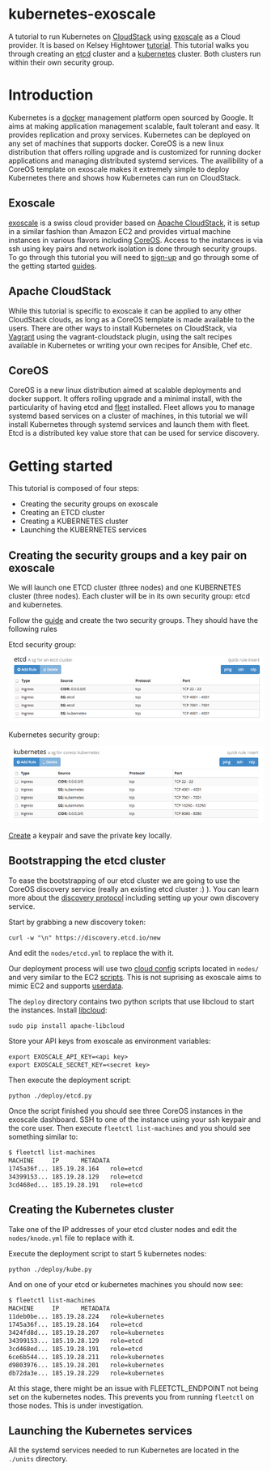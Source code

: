 # kubernetes-exoscale

A tutorial to run Kubernetes on [CloudStack](http://cloudstack.apache.org) using [exoscale](http://www.exoscale.ch) as a Cloud provider. It is based on Kelsey Hightower [tutorial](https://github.com/kelseyhightower/kubernetes-fleet-tutorial). This tutorial walks you through creating an [etcd](https://github.com/coreos/etcd) cluster and a [kubernetes](https://github.com/GoogleCloudPlatform/kubernetes) cluster. Both clusters run within their own security group.

# Introduction

Kubernetes is a [docker](http://docker.io) management platform open sourced by Google. It aims at making application management scalable, fault tolerant and easy. It provides replication and proxy services. Kubernetes can be deployed on any set of machines that supports docker. CoreOS is a new linux distribution that offers rolling upgrade and is customized for running docker applications and managing distributed systemd services. The availibility of a CoreOS template on exoscale makes it extremely simple to deploy Kubernetes there and shows how Kubernetes can run on CloudStack.

## Exoscale

[exoscale](http://www.exoscale.ch) is a swiss cloud provider based on [Apache CloudStack](http://cloudstack.apache.org), it is setup in a similar fashion than Amazon EC2 and provides virtual machine instances in various flavors including [CoreOS](http://coreos.com). Access to the instances is via ssh using key pairs and network isolation is done through security groups. To go through this tutorial you will need to [sign-up](https://portal.exoscale.ch/register) and go through some of the getting started [guides](https://community.exoscale.ch/compute/tutorials/getting-started/).

## Apache CloudStack

While this tutorial is specific to exoscale it can be applied to any other CloudStack clouds, as long as a CoreOS template is made available to the users. There are other ways to install Kubernetes on CloudStack, via [Vagrant](http://www.vagrantup.com) using the vagrant-cloudstack plugin, using the salt recipes available in Kubernetes or writing your own recipes for Ansible, Chef etc. 

## CoreOS

CoreOS is a new linux distribution aimed at scalable deployments and docker support. It offers rolling upgrade and a minimal install, with the particularity of having etcd and [fleet](https://coreos.com/using-coreos/clustering/) installed. Fleet allows you to manage systemd based services on a cluster of machines, in this tutorial we will install Kubernetes through systemd services and launch them with fleet. Etcd is a distributed key value store that can be used for service discovery.

# Getting started

This tutorial is composed of four steps:

* Creating the security groups on exoscale
* Creating an ETCD cluster
* Creating a KUBERNETES cluster
* Launching the KUBERNETES services

## Creating the security groups and a key pair on exoscale

We will launch one ETCD cluster (three nodes) and one KUBERNETES cluster (three nodes). Each cluster will be in its own security group: etcd and kubernetes.

Follow the [guide](https://community.exoscale.ch/compute/tutorials/firewall/introduction-to-security-groups/) and create the two security groups. They should have the following rules

Etcd security group:

![Etcd security group](images/etcd.png)

Kubernetes security group:

![Kubernetes security group](images/kubernetes.png)

[Create](https://community.exoscale.ch/compute/tutorials/getting-started/ssh-keypairs/) a keypair and save the private key locally.

## Bootstrapping the etcd cluster

To ease the bootstrapping of our etcd cluster we are going to use the CoreOS discovery service (really an existing etcd cluster :) ).
You can learn more about the [discovery protocol](https://github.com/coreos/etcd/blob/master/Documentation/discovery-protocol.md) including setting up your own discovery service.

Start by grabbing a new discovery token:

```
curl -w "\n" https://discovery.etcd.io/new
```

And edit the `nodes/etcd.yml` to replace the <token> with it.

Our deployment process will use two [cloud config](https://coreos.com/docs/cluster-management/setup/cloudinit-cloud-config/) scripts located in `nodes/` and very similar to the EC2 [scripts](https://coreos.com/docs/running-coreos/cloud-providers/ec2/). This is not suprising as exoscale aims to mimic EC2 and supports [userdata](https://community.exoscale.ch/compute/tutorials/automation/bootstrap-your-instances-with-cloudinit-and-user-data/).

The `deploy` directory contains two python scripts that use libcloud to start the instances.
Install [libcloud](http://libcloud.apache.org):

```
sudo pip install apache-libcloud
```

Store your API keys from exoscale as environment variables:

```
export EXOSCALE_API_KEY=<api key>
export EXOSCALE_SECRET_KEY=<secret key>
```

Then execute the deployment script:

```
python ./deploy/etcd.py
```

Once the script finished you should see three CoreOS instances in the exoscale dashboard. SSH to one of the instance using your ssh keypair and the core user.
Then execute `fleetctl list-machines` and you should see something similar to:

```
$ fleetctl list-machines
MACHINE		IP		METADATA
1745a36f...	185.19.28.164	role=etcd
34399153...	185.19.28.129	role=etcd
3cd468ed...	185.19.28.191	role=etcd
```

## Creating the Kubernetes cluster

Take one of the IP addresses of your etcd cluster nodes and edit the `nodes/knode.yml` file to replace <ip> with it.

Execute the deployment script to start 5 kubernetes nodes:

```
python ./deploy/kube.py
```

And on one of your etcd or kubernetes machines you should now see:

```
$ fleetctl list-machines
MACHINE		IP		METADATA
11deb0be...	185.19.28.224	role=kubernetes
1745a36f...	185.19.28.164	role=etcd
3424fd8d...	185.19.28.207	role=kubernetes
34399153...	185.19.28.129	role=etcd
3cd468ed...	185.19.28.191	role=etcd
6ce6b544...	185.19.28.211	role=kubernetes
d9803976...	185.19.28.201	role=kubernetes
db72da3e...	185.19.28.229	role=kubernetes
```

At this stage, there might be an issue with FLEETCTL_ENDPOINT not being set on the kubernetes nodes. This prevents you from running `fleetctl` on those nodes.
This is under investigation.

## Launching the Kubernetes services

All the systemd services needed to run Kubernetes are located in the `./units` directory.



